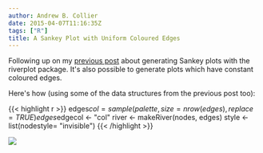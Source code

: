 ```yaml
---
author: Andrew B. Collier
date: 2015-04-07T11:16:35Z
tags: ["R"]
title: A Sankey Plot with Uniform Coloured Edges
---
```


Following up on my [previous post](http://www.exegetic.biz/blog/2014/08/plotting-flows-with-riverplot/) about generating Sankey plots with the riverplot package. It's also possible to generate plots which have constant coloured edges.

<!--more-->

Here's how (using some of the data structures from the previous post too):

{{< highlight r >}}
edges$col = sample(palette, size = nrow(edges), replace = TRUE)
edges$edgecol <- "col"
river <- makeRiver(nodes, edges)
style <- list(nodestyle= "invisible")
{{< /highlight >}}

<img src="/img/2015/04/riverplot-example-constant-edge.png">
